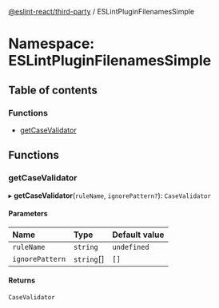 [@eslint-react/third-party](../README.md) / ESLintPluginFilenamesSimple

# Namespace: ESLintPluginFilenamesSimple

## Table of contents

### Functions

- [getCaseValidator](ESLintPluginFilenamesSimple.md#getcasevalidator)

## Functions

### getCaseValidator

▸ **getCaseValidator**(`ruleName`, `ignorePattern?`): `CaseValidator`

#### Parameters

| Name | Type | Default value |
| :------ | :------ | :------ |
| `ruleName` | `string` | `undefined` |
| `ignorePattern` | `string`[] | `[]` |

#### Returns

`CaseValidator`
